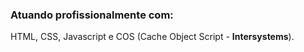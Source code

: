 ### Atuando profissionalmente com:
HTML, CSS, Javascript e COS (Cache Object Script - **Intersystems**).

